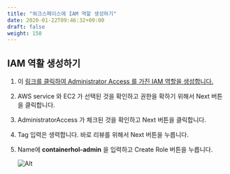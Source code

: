 ```yaml
---
title: "워크스페이스에 IAM 역할 생성하기"
date: 2020-01-22T09:46:32+09:00
draft: false
weight: 150
---
```


## IAM 역활 생성하기

1. 이 [링크를 클릭하여 Administrator Access 를 가진 IAM 역할을 생성합니다.](https://console.aws.amazon.com/iam/home#/roles$new?step=review&commonUseCase=EC2%2BEC2&selectedUseCase=EC2&policies=arn:aws:iam::aws:policy%2FAdministratorAccess)

2. AWS service 와 EC2 가 선택된 것을 확인하고 권한을 확하기 위해서 Next 버튼을 클릭합니다.

3. AdministratorAccess 가 체크된 것을 확인하고 Next 버튼을 클릭합니다.

4. Tag 입력은 생력합니다. 바로 리뷰를 위해서 Next 버튼을 누릅니다.

5. Name에 **containerhol-admin** 을 입력하고 Create Role 버튼을 누릅니다.

     ![Alt](/public/images/iam/create-role.png "cloud9 afters")
